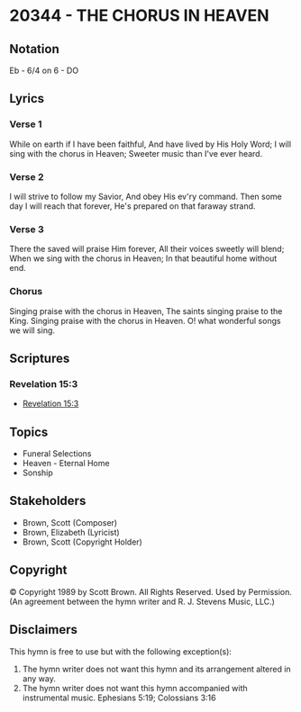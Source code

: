 # 20344 - THE CHORUS IN HEAVEN

## Notation

Eb - 6/4 on 6 - DO

## Lyrics

### Verse 1

While on earth if I have been faithful, And have lived by His Holy Word; I will sing with the chorus in Heaven; Sweeter music than I've ever heard.

### Verse 2

I will strive to follow my Savior, And obey His ev'ry command. Then some day I will reach that forever, He's prepared on that faraway strand.

### Verse 3

There the saved will praise Him forever, All their voices sweetly will blend; When we sing with the chorus in Heaven; In that beautiful home without end.

### Chorus

Singing praise with the chorus in Heaven, The saints singing praise to the King. Singing praise with the chorus in Heaven. O! what wonderful songs we will sing. 


## Scriptures

### Revelation 15:3

- [Revelation 15:3](https://www.biblegateway.com/passage/?search=Revelation%2015%3A3)


## Topics

- Funeral Selections
- Heaven - Eternal Home
- Sonship

## Stakeholders

- Brown, Scott (Composer)
- Brown, Elizabeth (Lyricist)
- Brown, Scott (Copyright Holder)

## Copyright

© Copyright 1989 by Scott Brown. All Rights Reserved. Used by Permission.
(An agreement between the hymn writer and R. J. Stevens Music, LLC.)

## Disclaimers

This hymn is free to use but with the following exception(s):
1. The hymn writer does not want this hymn and its arrangement altered in any way.
2. The hymn writer does not want this hymn accompanied with instrumental music.
Ephesians 5:19; Colossians 3:16

